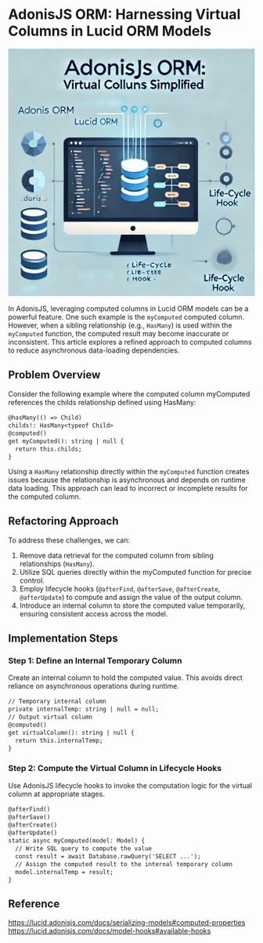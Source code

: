 AdonisJS ORM: Harnessing Virtual Columns in Lucid ORM Models
===

![image](resources/adonisjs-orm-harnessing-virtual-columns-in-lucid-orm-models.png)

In AdonisJS, leveraging computed columns in Lucid ORM models can be a powerful feature. One such example is the `myComputed` computed column. However, when a sibling relationship (e.g., `HasMany`) is used within the `myComputed` function, the computed result may become inaccurate or inconsistent. This article explores a refined approach to computed columns to reduce asynchronous data-loading dependencies.

## Problem Overview
Consider the following example where the computed column myComputed references the childs relationship defined using HasMany:
```
@hasMany(() => Child)
childs!: HasMany<typeof Child>
@computed()
get myComputed(): string | null {
  return this.childs;
}
```
Using a `HasMany` relationship directly within the `myComputed` function creates issues because the relationship is asynchronous and depends on runtime data loading. This approach can lead to incorrect or incomplete results for the computed column.

## Refactoring Approach
To address these challenges, we can:

1. Remove data retrieval for the computed column from sibling relationships (`HasMany`).
2. Utilize SQL queries directly within the myComputed function for precise control.
3. Employ lifecycle hooks (`@afterFind`, `@afterSave`, `@afterCreate`, `@afterUpdate`) to compute and assign the value of the output column.
4. Introduce an internal column to store the computed value temporarily, ensuring consistent access across the model.

## Implementation Steps
### Step 1: Define an Internal Temporary Column
Create an internal column to hold the computed value. This avoids direct reliance on asynchronous operations during runtime.
```
// Temporary internal column
private internalTemp: string | null = null;
// Output virtual column
@computed()
get virtualColumn(): string | null {
  return this.internalTemp;
}
```
### Step 2: Compute the Virtual Column in Lifecycle Hooks
Use AdonisJS lifecycle hooks to invoke the computation logic for the virtual column at appropriate stages.
```
@afterFind()
@afterSave()
@afterCreate()
@afterUpdate()
static async myComputed(model: Model) {
  // Write SQL query to compute the value
  const result = await Database.rawQuery('SELECT ...');
  // Assign the computed result to the internal temporary column
  model.internalTemp = result;
}
```
## Reference
https://lucid.adonisjs.com/docs/serializing-models#computed-properties
https://lucid.adonisjs.com/docs/model-hooks#available-hooks
